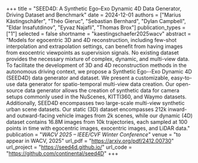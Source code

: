 +++
title = "SEED4D: A Synthetic Ego–Exo Dynamic 4D Data Generator, Driving Dataset and Benchmark"
date = 2024-12-01
authors = ["Marius Kästingschäfer", "Théo Gieruc", "Sebastian Bernhard", "Dylan Campbell", "Eldar Insafutdinov", "Eyvaz Najafli", "Thomas Brox"]
publication_types = ["1"]
selected = false
shortname = "kaestingschaefer2025wacv"
abstract = "Models for egocentric 3D and 4D reconstruction, including few-shot interpolation and extrapolation settings, can benefit from having images from exocentric viewpoints as supervision signals. No existing dataset provides the necessary mixture of complex, dynamic, and multi-view data. To facilitate the development of 3D and 4D reconstruction methods in the autonomous driving context, we propose a Synthetic Ego--Exo Dynamic 4D (SEED4D) data generator and dataset. We present a customizable, easy-to-use data generator for spatio-temporal multi-view data creation. Our open-source data generator allows the creation of synthetic data for camera setups commonly used in the NuScenes, KITTI360, and Waymo datasets. Additionally, SEED4D encompasses two large-scale multi-view synthetic urban scene datasets. Our static (3D) dataset encompasses 212k inward- and outward-facing vehicle images from 2k scenes, while our dynamic (4D) dataset contains 16.8M images from 10k trajectories, each sampled at 100 points in time with egocentric images, exocentric images, and LiDAR data."
publication = "*WACV 2025 – IEEE/CVF Winter Conference*"
venue = "to appear in WACV, 2025"
url_pdf = "https://arxiv.org/pdf/2412.00730"
url_project = "https://seed4d.github.io/"
url_code = "https://github.com/continental/seed4D"
+++

